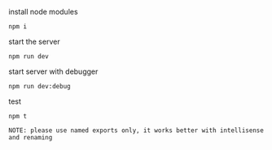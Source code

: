 install node modules

```
npm i
```

start the server

```
npm run dev
```

start server with debugger

```
npm run dev:debug
```

test

```
npm t
```

`NOTE: please use named exports only, it works better with intellisense and renaming`
